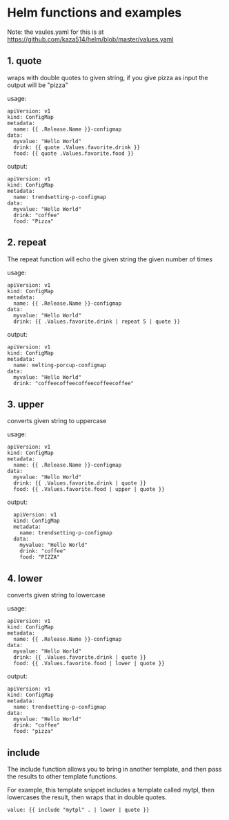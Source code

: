 # Helm functions and examples

Note: the vaules.yaml for this is at https://github.com/kaza514/helm/blob/master/values.yaml 


## 1. quote 
 
 wraps with double quotes to given string, if you give pizza as input the output will be "pizza"
 
 usage:
 
    apiVersion: v1
    kind: ConfigMap
    metadata:
      name: {{ .Release.Name }}-configmap
    data:
      myvalue: "Hello World"
      drink: {{ quote .Values.favorite.drink }}
      food: {{ quote .Values.favorite.food }}
      

 output:
 
    apiVersion: v1
    kind: ConfigMap
    metadata:
      name: trendsetting-p-configmap
    data:
      myvalue: "Hello World"
      drink: "coffee"
      food: "Pizza"
      
 ## 2. repeat
 
 The repeat function will echo the given string the given number of times
 
 usage:
 
    apiVersion: v1
    kind: ConfigMap
    metadata:
      name: {{ .Release.Name }}-configmap
    data:
      myvalue: "Hello World"
      drink: {{ .Values.favorite.drink | repeat 5 | quote }}
 
 output: 
 
    apiVersion: v1
    kind: ConfigMap
    metadata:
      name: melting-porcup-configmap
    data:
      myvalue: "Hello World"
      drink: "coffeecoffeecoffeecoffeecoffee"
      
      
## 3. upper 

converts given string to uppercase 

usage:

    apiVersion: v1
    kind: ConfigMap
    metadata:
      name: {{ .Release.Name }}-configmap
    data:
      myvalue: "Hello World"
      drink: {{ .Values.favorite.drink | quote }}
      food: {{ .Values.favorite.food | upper | quote }}
      
output:

      apiVersion: v1
      kind: ConfigMap
      metadata:
        name: trendsetting-p-configmap
      data:
        myvalue: "Hello World"
        drink: "coffee"
        food: "PIZZA"

## 4. lower 

converts given string to lowercase 

usage:

    apiVersion: v1
    kind: ConfigMap
    metadata:
      name: {{ .Release.Name }}-configmap
    data:
      myvalue: "Hello World"
      drink: {{ .Values.favorite.drink | quote }}
      food: {{ .Values.favorite.food | lower | quote }}
      
output:

    apiVersion: v1
    kind: ConfigMap
    metadata:
      name: trendsetting-p-configmap
    data:
      myvalue: "Hello World"
      drink: "coffee"
      food: "pizza"
      

## include 

The include function allows you to bring in another template, and then pass the results to other template functions.

For example, this template snippet includes a template called mytpl, then lowercases the result, then wraps that in double quotes.

    value: {{ include "mytpl" . | lower | quote }}
